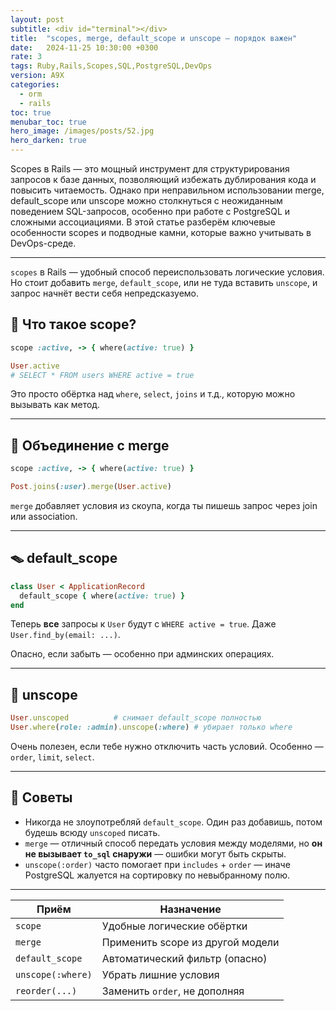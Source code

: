 ```yaml
---
layout: post
subtitle: <div id="terminal"></div>
title:  "scopes, merge, default_scope и unscope — порядок важен"
date:   2024-11-25 10:30:00 +0300
rate: 3
tags: Ruby,Rails,Scopes,SQL,PostgreSQL,DevOps
version: A9X
categories:
  - orm
  - rails
toc: true
menubar_toc: true
hero_image: /images/posts/52.jpg
hero_darken: true
---
```

Scopes в Rails — это мощный инструмент для структурирования запросов к базе данных, позволяющий избежать дублирования кода и повысить читаемость. Однако при неправильном использовании merge, default_scope или unscope можно столкнуться с неожиданным поведением SQL-запросов, особенно при работе с PostgreSQL и сложными ассоциациями. В этой статье разберём ключевые особенности scopes и подводные камни, которые важно учитывать в DevOps-среде.

---

`scopes` в Rails — удобный способ переиспользовать логические условия.  
Но стоит добавить `merge`, `default_scope`, или не туда вставить `unscope`, и запрос начнёт вести себя непредсказуемо.

## 🧩 Что такое scope?

```ruby
scope :active, -> { where(active: true) }

User.active
# SELECT * FROM users WHERE active = true
````

Это просто обёртка над `where`, `select`, `joins` и т.д., которую можно вызывать как метод.

---

## 🧬 Объединение с merge

```ruby
scope :active, -> { where(active: true) }

Post.joins(:user).merge(User.active)
```

`merge` добавляет условия из скоупа, когда ты пишешь запрос через join или association.

---

## 🪤 default\_scope

```ruby
class User < ApplicationRecord
  default_scope { where(active: true) }
end
```

Теперь **все** запросы к `User` будут с `WHERE active = true`. Даже `User.find_by(email: ...)`.

Опасно, если забыть — особенно при админских операциях.

---

## 🧼 unscope

```ruby
User.unscoped          # снимает default_scope полностью
User.where(role: :admin).unscope(:where) # убирает только where
```

Очень полезен, если тебе нужно отключить часть условий. Особенно — `order`, `limit`, `select`.

---

## 🎯 Советы

* Никогда не злоупотребляй `default_scope`. Один раз добавишь, потом будешь всюду `unscoped` писать.
* `merge` — отличный способ передать условия между моделями, но **он не вызывает `to_sql` снаружи** — ошибки могут быть скрыты.
* `unscope(:order)` часто помогает при `includes` + `order` — иначе PostgreSQL жалуется на сортировку по невыбранному полю.

---

| Приём             | Назначение                       |
| ----------------- | -------------------------------- |
| `scope`           | Удобные логические обёртки       |
| `merge`           | Применить scope из другой модели |
| `default_scope`   | Автоматический фильтр (опасно)   |
| `unscope(:where)` | Убрать лишние условия            |
| `reorder(...)`    | Заменить `order`, не дополняя    |
